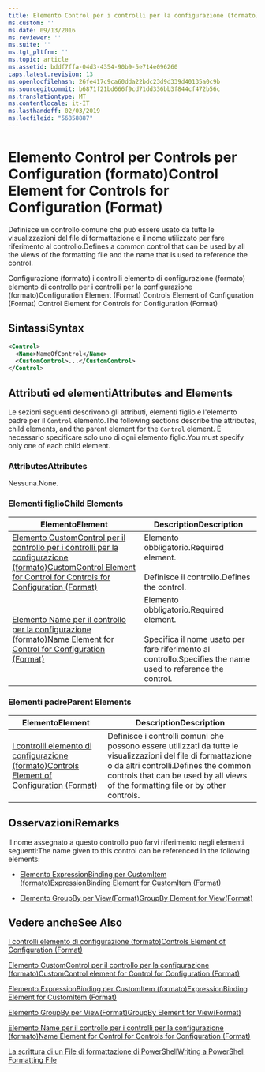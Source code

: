```yaml
---
title: Elemento Control per i controlli per la configurazione (formato) | Microsoft Docs
ms.custom: ''
ms.date: 09/13/2016
ms.reviewer: ''
ms.suite: ''
ms.tgt_pltfrm: ''
ms.topic: article
ms.assetid: bddf7ffa-04d3-4354-90b9-5e714e096260
caps.latest.revision: 13
ms.openlocfilehash: 26fe417c9ca60dda22bdc23d9d339d40135a0c9b
ms.sourcegitcommit: b6871f21bd666f9cd71dd336bb3f844cf472b56c
ms.translationtype: MT
ms.contentlocale: it-IT
ms.lasthandoff: 02/03/2019
ms.locfileid: "56858887"
---
```

# <a name="control-element-for-controls-for-configuration-format"></a><span data-ttu-id="2dc9b-102">Elemento Control per Controls per Configuration (formato)</span><span class="sxs-lookup"><span data-stu-id="2dc9b-102">Control Element for Controls for Configuration (Format)</span></span>

<span data-ttu-id="2dc9b-103">Definisce un controllo comune che può essere usato da tutte le visualizzazioni del file di formattazione e il nome utilizzato per fare riferimento al controllo.</span><span class="sxs-lookup"><span data-stu-id="2dc9b-103">Defines a common control that can be used by all the views of the formatting file and the name that is used to reference the control.</span></span>

<span data-ttu-id="2dc9b-104">Configurazione (formato) i controlli elemento di configurazione (formato) elemento di controllo per i controlli per la configurazione (formato)</span><span class="sxs-lookup"><span data-stu-id="2dc9b-104">Configuration Element (Format) Controls Element of Configuration (Format) Control Element for Controls for Configuration (Format)</span></span>

## <a name="syntax"></a><span data-ttu-id="2dc9b-105">Sintassi</span><span class="sxs-lookup"><span data-stu-id="2dc9b-105">Syntax</span></span>

```xml
<Control>
  <Name>NameOfControl</Name>
  <CustomControl>...</CustomControl>
</Control>
```

## <a name="attributes-and-elements"></a><span data-ttu-id="2dc9b-106">Attributi ed elementi</span><span class="sxs-lookup"><span data-stu-id="2dc9b-106">Attributes and Elements</span></span>

<span data-ttu-id="2dc9b-107">Le sezioni seguenti descrivono gli attributi, elementi figlio e l'elemento padre per il `Control` elemento.</span><span class="sxs-lookup"><span data-stu-id="2dc9b-107">The following sections describe the attributes, child elements, and the parent element for the `Control` element.</span></span> <span data-ttu-id="2dc9b-108">È necessario specificare solo uno di ogni elemento figlio.</span><span class="sxs-lookup"><span data-stu-id="2dc9b-108">You must specify only one of each child element.</span></span>

### <a name="attributes"></a><span data-ttu-id="2dc9b-109">Attributes</span><span class="sxs-lookup"><span data-stu-id="2dc9b-109">Attributes</span></span>

<span data-ttu-id="2dc9b-110">Nessuna.</span><span class="sxs-lookup"><span data-stu-id="2dc9b-110">None.</span></span>

### <a name="child-elements"></a><span data-ttu-id="2dc9b-111">Elementi figlio</span><span class="sxs-lookup"><span data-stu-id="2dc9b-111">Child Elements</span></span>

|<span data-ttu-id="2dc9b-112">Elemento</span><span class="sxs-lookup"><span data-stu-id="2dc9b-112">Element</span></span>|<span data-ttu-id="2dc9b-113">Description</span><span class="sxs-lookup"><span data-stu-id="2dc9b-113">Description</span></span>|
|-------------|-----------------|
|[<span data-ttu-id="2dc9b-114">Elemento CustomControl per il controllo per i controlli per la configurazione (formato)</span><span class="sxs-lookup"><span data-stu-id="2dc9b-114">CustomControl Element for Control for Controls for Configuration (Format)</span></span>](./customcontrol-element-for-control-for-controls-for-configuration-format.md)|<span data-ttu-id="2dc9b-115">Elemento obbligatorio.</span><span class="sxs-lookup"><span data-stu-id="2dc9b-115">Required element.</span></span><br /><br /> <span data-ttu-id="2dc9b-116">Definisce il controllo.</span><span class="sxs-lookup"><span data-stu-id="2dc9b-116">Defines the control.</span></span>|
|[<span data-ttu-id="2dc9b-117">Elemento Name per il controllo per la configurazione (formato)</span><span class="sxs-lookup"><span data-stu-id="2dc9b-117">Name Element for Control for Configuration (Format)</span></span>](./name-element-for-control-for-controls-for-configuration-format.md)|<span data-ttu-id="2dc9b-118">Elemento obbligatorio.</span><span class="sxs-lookup"><span data-stu-id="2dc9b-118">Required element.</span></span><br /><br /> <span data-ttu-id="2dc9b-119">Specifica il nome usato per fare riferimento al controllo.</span><span class="sxs-lookup"><span data-stu-id="2dc9b-119">Specifies the name used to reference the control.</span></span>|

### <a name="parent-elements"></a><span data-ttu-id="2dc9b-120">Elementi padre</span><span class="sxs-lookup"><span data-stu-id="2dc9b-120">Parent Elements</span></span>

|<span data-ttu-id="2dc9b-121">Elemento</span><span class="sxs-lookup"><span data-stu-id="2dc9b-121">Element</span></span>|<span data-ttu-id="2dc9b-122">Description</span><span class="sxs-lookup"><span data-stu-id="2dc9b-122">Description</span></span>|
|-------------|-----------------|
|[<span data-ttu-id="2dc9b-123">I controlli elemento di configurazione (formato)</span><span class="sxs-lookup"><span data-stu-id="2dc9b-123">Controls Element of Configuration (Format)</span></span>](./controls-element-for-configuration-format.md)|<span data-ttu-id="2dc9b-124">Definisce i controlli comuni che possono essere utilizzati da tutte le visualizzazioni del file di formattazione o da altri controlli.</span><span class="sxs-lookup"><span data-stu-id="2dc9b-124">Defines the common controls that can be used by all views of the formatting file or by other controls.</span></span>|

## <a name="remarks"></a><span data-ttu-id="2dc9b-125">Osservazioni</span><span class="sxs-lookup"><span data-stu-id="2dc9b-125">Remarks</span></span>

<span data-ttu-id="2dc9b-126">Il nome assegnato a questo controllo può farvi riferimento negli elementi seguenti:</span><span class="sxs-lookup"><span data-stu-id="2dc9b-126">The name given to this control can be referenced in the following elements:</span></span>

- [<span data-ttu-id="2dc9b-127">Elemento ExpressionBinding per CustomItem (formato)</span><span class="sxs-lookup"><span data-stu-id="2dc9b-127">ExpressionBinding Element for CustomItem (Format)</span></span>](./expressionbinding-element-for-customitem-for-controls-for-configuration-format.md)

- [<span data-ttu-id="2dc9b-128">Elemento GroupBy per View(Format)</span><span class="sxs-lookup"><span data-stu-id="2dc9b-128">GroupBy Element for View(Format)</span></span>](./groupby-element-for-view-format.md)

## <a name="see-also"></a><span data-ttu-id="2dc9b-129">Vedere anche</span><span class="sxs-lookup"><span data-stu-id="2dc9b-129">See Also</span></span>

[<span data-ttu-id="2dc9b-130">I controlli elemento di configurazione (formato)</span><span class="sxs-lookup"><span data-stu-id="2dc9b-130">Controls Element of Configuration (Format)</span></span>](./controls-element-for-configuration-format.md)

[<span data-ttu-id="2dc9b-131">Elemento CustomControl per il controllo per la configurazione (formato)</span><span class="sxs-lookup"><span data-stu-id="2dc9b-131">CustomControl element for Control for Configuration (Format)</span></span>](./customcontrol-element-for-control-for-controls-for-configuration-format.md)

[<span data-ttu-id="2dc9b-132">Elemento ExpressionBinding per CustomItem (formato)</span><span class="sxs-lookup"><span data-stu-id="2dc9b-132">ExpressionBinding Element for CustomItem (Format)</span></span>](./expressionbinding-element-for-customitem-for-controls-for-configuration-format.md)

[<span data-ttu-id="2dc9b-133">Elemento GroupBy per View(Format)</span><span class="sxs-lookup"><span data-stu-id="2dc9b-133">GroupBy Element for View(Format)</span></span>](./groupby-element-for-view-format.md)

[<span data-ttu-id="2dc9b-134">Elemento Name per il controllo per i controlli per la configurazione (formato)</span><span class="sxs-lookup"><span data-stu-id="2dc9b-134">Name Element for Control for Controls for Configuration (Format)</span></span>](./name-element-for-control-for-controls-for-configuration-format.md)

[<span data-ttu-id="2dc9b-135">La scrittura di un File di formattazione di PowerShell</span><span class="sxs-lookup"><span data-stu-id="2dc9b-135">Writing a PowerShell Formatting File</span></span>](./writing-a-powershell-formatting-file.md)
